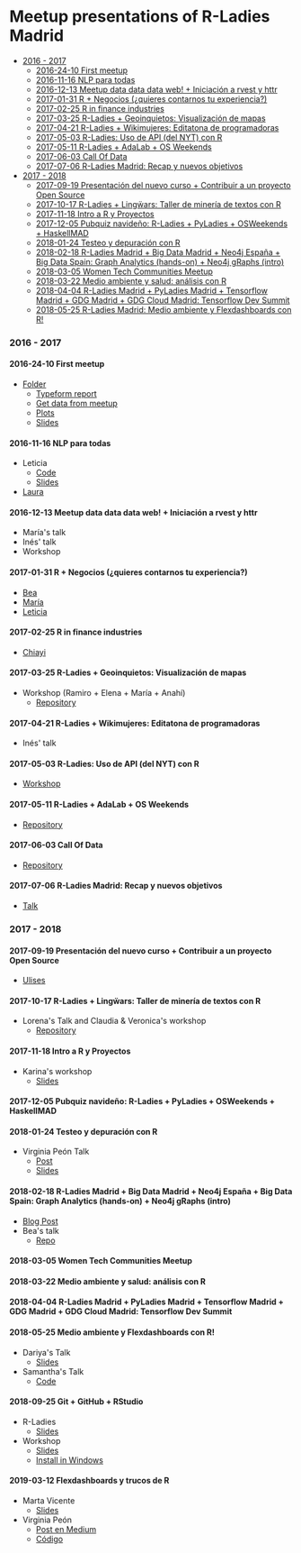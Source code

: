 # Meetup presentations of R-Ladies Madrid

- [2016 - 2017](#2016-2017)
	- [2016-24-10 First meetup](#2016-24-10-first-meetup)
	- [2016-11-16 NLP para todas](#2016-11-16-nlp-para-todas)
	- [2016-12-13 Meetup data data data web! + Iniciación a rvest y httr](#2016-12-13-meetup-data-data-data-web-iniciacin-a-rvest-y-httr)
	- [2017-01-31 R + Negocios (¿quieres contarnos tu experiencia?)](#2017-01-31-r-negocios-quieres-contarnos-tu-experiencia)
	- [2017-02-25 R in finance industries](#2017-02-25-r-in-finance-industries)
	- [2017-03-25 R-Ladies + Geoinquietos: Visualización de mapas](#2017-03-25-r-ladies-geoinquietos-visualizacin-de-mapas)
	- [2017-04-21 R-Ladies + Wikimujeres: Editatona de programadoras](#2017-04-21-r-ladies-wikimujeres-editatona-de-programadoras)
	- [2017-05-03 R-Ladies: Uso de API (del NYT) con R](#2017-05-03-r-ladies-uso-de-api-del-nyt-con-r)
	- [2017-05-11 R-Ladies + AdaLab + OS Weekends](#2017-05-11-r-ladies-adalab-os-weekends)
	- [2017-06-03 Call Of Data](#2017-06-03-call-of-data)
	- [2017-07-06 R-Ladies Madrid: Recap y nuevos objetivos](#2017-07-06-r-ladies-madrid-recap-y-nuevos-objetivos)
- [2017 - 2018](#2017-2018)
	- [2017-09-19 Presentación del nuevo curso + Contribuir a un proyecto Open Source](#2017-09-19-presentacin-del-nuevo-curso-contribuir-a-un-proyecto-open-source)
	- [2017-10-17 R-Ladies + Lingẅars: Taller de minería de textos con R](#2017-10-17-r-ladies-lingars-taller-de-minera-de-textos-con-r)
	- [2017-11-18 Intro a R y Proyectos](#2017-11-18-intro-a-r-y-proyectos)
	- [2017-12-05 Pubquiz navideño: R-Ladies + PyLadies + OSWeekends + HaskellMAD](#2017-12-05-pubquiz-navideo-r-ladies-pyladies-osweekends-haskellmad)
	- [2018-01-24 Testeo y depuración con R](#2018-01-24-testeo-y-depuracin-con-r)
	- [2018-02-18 R-Ladies Madrid + Big Data Madrid + Neo4j España + Big Data Spain: Graph Analytics (hands-on) + Neo4j gRaphs (intro)](#2018-02-18-r-ladies-madrid-big-data-madrid-neo4j-espaa-big-data-spain-graph-analytics-hands-on-neo4j-graphs-intro)
	- [2018-03-05 Women Tech Communities Meetup](#2018-03-05-women-tech-communities-meetup)
	- [2018-03-22 Medio ambiente y salud: análisis con R](#2018-03-22-medio-ambiente-y-salud-anlisis-con-r)
	- [2018-04-04 R-Ladies Madrid + PyLadies Madrid + Tensorflow Madrid + GDG Madrid + GDG Cloud Madrid: Tensorflow Dev Summit](#2018-04-04-r-ladies-madrid-pyladies-madrid-tensorflow-madrid-gdg-madrid-gdg-cloud-madrid-tensorflow-dev-summit)
	- [2018-05-25 R-Ladies Madrid: Medio ambiente y Flexdashboards con R!](#2018-05-25-r-ladies-madrid-medio-ambiente-y-flexdashboards-con-r)

### 2016 - 2017
#### 2016-24-10 First meetup
- [Folder](https://github.com/rladies/meetup-presentations_madrid/tree/master/madrid_20161024_first-presentation)
	- [Typeform report](https://github.com/rladies/meetup-presentations_madrid/blob/master/madrid_20161024_first-presentation/R-Ladies%20pre-first%20Madrid-report.csv)
	- [Get data from meetup](https://github.com/rladies/meetup-presentations_madrid/blob/master/madrid_20161024_first-presentation/getdata_meetup.R)
	- [Plots](https://github.com/rladies/meetup-presentations_madrid/blob/master/madrid_20161024_first-presentation/getdata_meetup.R)
	- [Slides](https://docs.google.com/presentation/d/1e-YucRxJd3Ub92hq5iN_wr2EL4Cy_BUY4IsKDjCmDYM/edit#slide=id.g35f391192_00)

#### 2016-11-16 NLP para todas

- Leticia
	- [Code](https://github.com/nimbusaeta/Friends)
	- [Slides](https://dl.dropboxusercontent.com/u/5638597/NLP%20con%20R%20-%20Friends.pptx)
- [Laura](https://drive.google.com/open?id=1S0w6PPkzjzX2lxigbBGbrVJamyHdGp3_UMhgDth6A5s)

#### 2016-12-13 Meetup data data data web! + Iniciación a rvest y httr

- María's talk
- Inés' talk
- Workshop

#### 2017-01-31 R + Negocios (¿quieres contarnos tu experiencia?)

- [Bea](https://drive.google.com/open?id=1TaX1vijAk8y57uPnrsvf9HpsObUZ5O4634aZNDviDjM)
- [María](https://github.com/mariamedp/rladies-negocio)
- [Leticia](https://t.co/kbMnibgO6G)

#### 2017-02-25 R in finance industries
- [Chiayi](https://github.com/rladies/meetup-presentations_madrid/tree/master/madrid_20170225_r-finance/R-Ladies_Madrid_20170225.pdf)

#### 2017-03-25 R-Ladies + Geoinquietos: Visualización de mapas
- Workshop (Ramiro + Elena + María + Anahí)
	- [Repository](https://github.com/GeoinquietosMadrid/datavis-with-r)

#### 2017-04-21 R-Ladies + Wikimujeres: Editatona de programadoras
- Inés' talk

#### 2017-05-03 R-Ladies: Uso de API (del NYT) con R
- [Workshop](https://github.com/rladies/meetup-presentations_madrid/tree/master/madrid_20170503_api_periodismo_datos)

#### 2017-05-11 R-Ladies + AdaLab + OS Weekends
- [Repository](https://github.com/rladies/news)

#### 2017-06-03 Call Of Data
- [Repository](https://github.com/rladies/CallOfData_Madrid_2017)

#### 2017-07-06 R-Ladies Madrid: Recap y nuevos objetivos
- [Talk](https://docs.google.com/presentation/d/1t590QQg20gYqHa5NxQs60SsKcpc5s8exwqtuyWYkHB4/edit?usp=sharing)

### 2017 - 2018

#### 2017-09-19 Presentación del nuevo curso + Contribuir a un proyecto Open Source
- [Ulises](https://github.com/RLadiesMadrid/contribuir-al-open-source)

#### 2017-10-17 R-Ladies + Lingẅars: Taller de minería de textos con R
- Lorena's Talk and Claudia & Veronica's workshop
	- [Repository](https://github.com/RLadiesMadrid/rladies_textmining)

#### 2017-11-18 Intro a R y Proyectos
- Karina's workshop
	- [Slides](http://slides.com/kgd/rladiestalk#/)

#### 2017-12-05 Pubquiz navideño: R-Ladies + PyLadies + OSWeekends + HaskellMAD

#### 2018-01-24 Testeo y depuración con R

- Virginia Peón Talk
	- [Post](https://lab.elconfidencial.com/testeo-y-depuraci%C3%B3n-en-r-3c41f7057bf5?gi=2ff51e7d96ca)
	- [Slides](https://www.slideshare.net/VirginiaPenGarca/testeo-y-depuracin-en-r-86939043)

#### 2018-02-18 R-Ladies Madrid + Big Data Madrid + Neo4j España + Big Data Spain: Graph Analytics (hands-on) + Neo4j gRaphs (intro)

- [Blog Post](https://neo4j.com/blog/thank-you-neo4j-community-graphtour/)
- Bea's talk
	- [Repo](https://github.com/chucheria/neo4j-graphs)

#### 2018-03-05 Women Tech Communities Meetup

#### 2018-03-22 Medio ambiente y salud: análisis con R

#### 2018-04-04 R-Ladies Madrid + PyLadies Madrid + Tensorflow Madrid + GDG Madrid + GDG Cloud Madrid: Tensorflow Dev Summit

#### 2018-05-25 Medio ambiente y Flexdashboards con R!

- Dariya's Talk
	- [Slides](https://github.com/rladies/meetup-presentations_madrid/tree/master/madrid_20180525_public-research)
- Samantha's Talk
	- [Code](https://github.com/rladies/meetup-presentations_madrid/tree/master/madrid_20180525_Rmarkdown)

#### 2018-09-25 Git + GitHub + RStudio

- R-Ladies
	- [Slides](https://docs.google.com/presentation/d/1QgSuNfx7Zb6iR7iY_UhdPptOE_z3zDbkaP2x7wbs5u8/edit?usp=sharing)
- Workshop
	- [Slides](https://slides.com/elenam-lopez/taller-de-introduccion-a-git-y-github)
	- [Install in Windows](https://slides.com/mrcodedev/instalar-git-en-windows)

#### 2019-03-12 Flexdashboards y trucos de R

- Marta Vicente
	- [Slides](https://www.slideshare.net/martitacdc/flexsdashboard)
- Virginia Peón
	- [Post en Medium](https://medium.com/@vpeon/cosas-chulas-para-probar-en-r-6ca1a7045a30)
	- [Código](https://github.com/vpeon/cosas-chulas-con-R)
